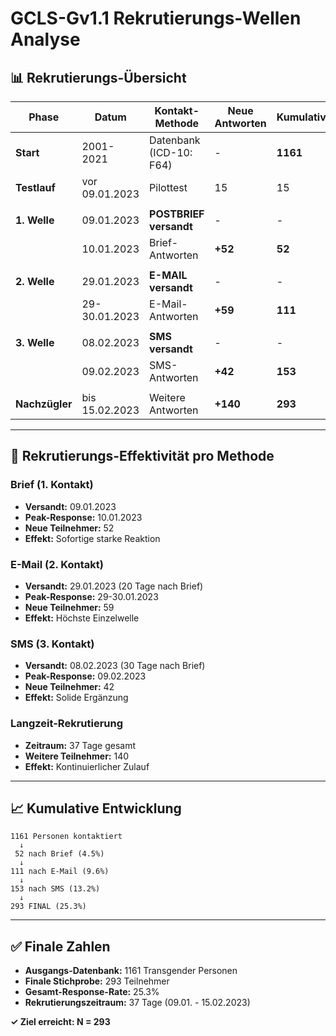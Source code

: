# GCLS-Gv1.1 Rekrutierungs-Wellen Analyse

## 📊 **Rekrutierungs-Übersicht**

| **Phase** | **Datum** | **Kontakt-Methode** | **Neue Antworten** | **Kumulativ** | **Response Rate** |
|-----------|-----------|---------------------|---------------------|---------------|-------------------|
| **Start** | 2001-2021 | Datenbank (ICD-10: F64) | - | **1161** | 100.0% |
| **Testlauf** | vor 09.01.2023 | Pilottest | 15 | 15 | - |
| | | | | | |
| **1. Welle** | 09.01.2023 | **POSTBRIEF versandt** | - | - | - |
| | 10.01.2023 | Brief-Antworten | **+52** | **52** | **4.5%** |
| | | | | | |
| **2. Welle** | 29.01.2023 | **E-MAIL versandt** | - | - | - |
| | 29-30.01.2023 | E-Mail-Antworten | **+59** | **111** | **9.6%** |
| | | | | | |
| **3. Welle** | 08.02.2023 | **SMS versandt** | - | - | - |
| | 09.02.2023 | SMS-Antworten | **+42** | **153** | **13.2%** |
| | | | | | |
| **Nachzügler** | bis 15.02.2023 | Weitere Antworten | **+140** | **293** | **25.3%** |

---

## 🎯 **Rekrutierungs-Effektivität pro Methode**

### **Brief (1. Kontakt)**
- **Versandt:** 09.01.2023
- **Peak-Response:** 10.01.2023
- **Neue Teilnehmer:** 52
- **Effekt:** Sofortige starke Reaktion

### **E-Mail (2. Kontakt)**  
- **Versandt:** 29.01.2023 (20 Tage nach Brief)
- **Peak-Response:** 29-30.01.2023  
- **Neue Teilnehmer:** 59
- **Effekt:** Höchste Einzelwelle

### **SMS (3. Kontakt)**
- **Versandt:** 08.02.2023 (30 Tage nach Brief)
- **Peak-Response:** 09.02.2023
- **Neue Teilnehmer:** 42  
- **Effekt:** Solide Ergänzung

### **Langzeit-Rekrutierung**
- **Zeitraum:** 37 Tage gesamt
- **Weitere Teilnehmer:** 140
- **Effekt:** Kontinuierlicher Zulauf

---

## 📈 **Kumulative Entwicklung**

```
1161 Personen kontaktiert
  ↓
 52 nach Brief (4.5%)
  ↓
111 nach E-Mail (9.6%) 
  ↓
153 nach SMS (13.2%)
  ↓
293 FINAL (25.3%)
```

---

## ✅ **Finale Zahlen**

- **Ausgangs-Datenbank:** 1161 Transgender Personen
- **Finale Stichprobe:** 293 Teilnehmer  
- **Gesamt-Response-Rate:** 25.3%
- **Rekrutierungszeitraum:** 37 Tage (09.01. - 15.02.2023)

**✓ Ziel erreicht: N = 293** 